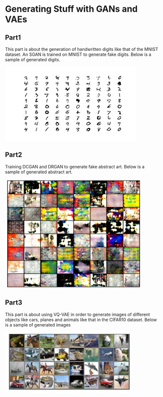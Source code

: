 # Generating Stuff with GANs and VAEs
 Part1
 ----
 This part is about the generation of handwritten digits like that of the MNIST dataset. An SGAN is trained on MNIST to generate fake digits. Below is a sample of generated digits.
 
 ![This is an image](/Images/Picture1.png)

Part2
----
Training DCGAN and DRGAN to generate fake abstract art. Below is a sample of generated abstract art.

 ![This is an image](/Images/Picture2.png)

Part3
----
This part is about using VQ-VAE in order to generate images of different objects like cars, planes and animals like that in the CIFAR10 dataset. Below is a sample of generated images

 ![This is an image](/Images/Picture3.png)
